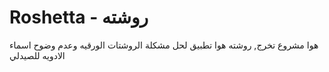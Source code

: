 # Roshetta - روشته
هوا مشروع تخرج,
روشته هوا تطبيق لحل مشكلة الروشتات الورقيه وعدم وضوح اسماء الادويه للصيدلي
